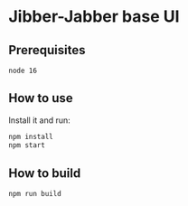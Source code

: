 # Jibber-Jabber base UI

## Prerequisites

`node 16`

## How to use

Install it and run:

```sh
npm install
npm start
```

## How to build

```sh
npm run build
```
